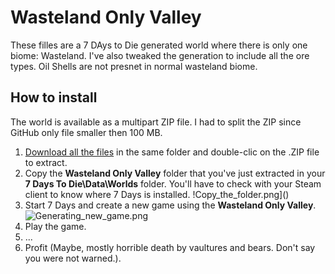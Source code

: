 Wasteland Only Valley
=====================

These filles are a 7 DAys to Die generated world where there is only one biome: Wasteland. I've also tweaked the generation to include all the ore types. Oil Shells are not presnet in normal wasteland biome.


How to install
--------------

The world is available as a multipart ZIP file. I had to split the ZIP since GitHub only file smaller then 100 MB. 
1. [Download all the files](https://github.com/Laotseu/7dtd-spantan-multiplayer-bundle/tree/master/Worlds) in the same folder and double-clic on the .ZIP file to extract.
2. Copy the **Wasteland Only Valley** folder that you've just extracted in your **7 Days To Die\Data\Worlds** folder. You'll have to check with your Steam client to know where 7 Days is installed.
!Copy_the_folder.png]()
3. Start 7 Days and create a new game using the **Wasteland Only Valley**.
![Generating_new_game.png]()
4. Play the game.
5. ...
6. Profit (Maybe, mostly horrible death by vaultures and bears. Don't say you were not warned.).